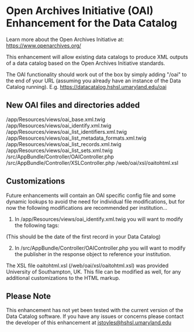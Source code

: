 # Open Archives Initiative (OAI) Enhancement for the Data Catalog 

Learn more about the Open Archives Initiative at: https://www.openarchives.org/

This enhancement will allow existing data catalogs to produce XML outputs of a data catalog based on the Open Archives Initiative standards.

The OAI functionality should work out of the box by simply adding "/oai" to the end of your URL (assuming you already have an instance of the Data Catalog running). E.g. https://datacatalog.hshsl.umaryland.edu/oai

## New OAI files and directories added
/app/Resources/views/oai_base.xml.twig
/app/Resources/views/oai_identify.xml.twig
/app/Resources/views/oai_list_identifiers.xml.twig
/app/Resources/views/oai_list_metadata_formats.xml.twig
/app/Resources/views/oai_list_records.xml.twig
/app/Resources/views/oai_list_sets.xml.twig
/src/AppBundle/Controller/OAIController.php
/src/AppBundle/Controller/XSLController.php
/web/oai/xsl/oaitohtml.xsl

## Customizations
Future enhancements will contain an OAI specific config file and some dynamic lookups to avoid the need for individual file modifications, but for now the following modifications are recommended per institution...

1) In /app/Resources/views/oai_identify.xml.twig you will want to modify the following tags:
<repositoryName>
<adminEmail>
<earliestDatestamp> (This should be the date of the first record in your Data Catalog)

2) In /src/AppBundle/Controller/OAIController.php you will want to modify the publisher in the response object to reference your institution.

The XSL file oaitohtml.xsl (/web/oai/xsl/oaitohtml.xsl) was provided University of Southampton, UK. This file can be modified as well, for any additional customizations to the HTML markup.

## Please Note
This enhancement has not yet been tested with the current version of the Data Catalog software. If you have any issues or concerns please contact the developer of this enhancement at jstoyles@hshsl.umaryland.edu
